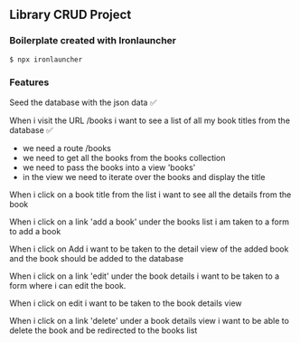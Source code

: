 ## Library CRUD Project

### Boilerplate created with Ironlauncher
```bash
$ npx ironlauncher
```

### Features

Seed the database with the json data ✅

When i visit the URL /books i want to see a list of all my book titles from the database ✅
- we need a route /books
- we need to get all the books from the books collection
- we need to pass the books into a view 'books'
- in the view we need to iterate over the books and display the title

When i click on a book title from the list i want to see all the details from the book

When i click on a link 'add a book' under the books list i am taken to a form to add a book

When i click on Add i want to be taken to the detail view of the added book and the book should be added to the database

When i click on a link 'edit' under the book details i want to be taken to a form where i can edit the book.

When i click on edit i want to be taken to the book details view

When i click on a link 'delete' under a book details view i want to be able to delete the book and be redirected to the books list